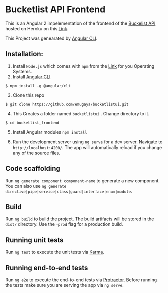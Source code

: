 
# Bucketlist API Frontend
This is an Angular 2 impelementation of the frontend of the [Buckelist API](https://github.com/emugaya/BucketlistsAPI) hosted on Heroku on this [Link](https://emugaya-bucketlist.herokuapp.com/api/v1/). 

This Project was genearated by [Angular CLI](https://cli.angular.io/).

## Installation:
1. Install `Node.js` which comes with `npm` from the [Link](https://nodejs.org/en/download/) for you Operating Systems.
2. Install [Angular CLI](https://cli.angular.io/)
```
$ npm install -g @angular/cli
```
3. Clone this repo
```
$ git clone https://github.com/emugaya/bucketlistui.git
```
4. This Creates a folder named ```bucketlistui``` . Change directory to it.
```
$ cd bucketlist_frontend
```
5. Install Angular modules `npm install`

6. Run the development server using `ng serve` for a dev server. Navigate to `http://localhost:4200/`. The app will automatically reload if you change any of the source files.

## Code scaffolding

Run `ng generate component component-name` to generate a new component. You can also use `ng generate directive|pipe|service|class|guard|interface|enum|module`.

## Build

Run `ng build` to build the project. The build artifacts will be stored in the `dist/` directory. Use the `-prod` flag for a production build.

## Running unit tests

Run `ng test` to execute the unit tests via [Karma](https://karma-runner.github.io).

## Running end-to-end tests

Run `ng e2e` to execute the end-to-end tests via [Protractor](http://www.protractortest.org/).
Before running the tests make sure you are serving the app via `ng serve`.

